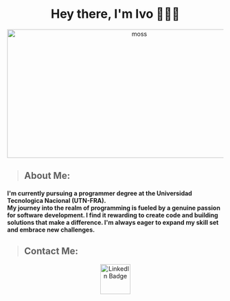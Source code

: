 <h1 align='center' id='identifier' class='heading'>Hey there, I'm Ivo 👨🏻‍💻</h1>  
<div align="center" id='header'>
  <img src="https://media2.giphy.com/media/1Aj491qX7K45qZs6EP/giphy.gif?cid=ecf05e47ognsce3y1nkymuztigo9x573of83s3r093af9wgz&ep=v1_gifs_related&rid=giphy.gif&ct=g" alt="moss" width="600" height="300"/>
</div>

> ## About Me:
#### I'm currently pursuing a programmer degree at the Universidad Tecnologica Nacional (UTN-FRA).<br> My journey into the realm of programming is fueled by a genuine passion for software development. I find it rewarding to create code and building solutions that make a difference.  I'm always eager to expand my skill set and embrace new challenges. 

> ## Contact Me:  
<div align="center" id='contact' class="badges">
  <a href="https://www.linkedin.com/in/ivo-barinstein-3b0972253/">
    <img src="https://img.shields.io/badge/LinkedIn-blue?style=for-the-badge&logo=linkedin&logoColor=white" alt="LinkedIn Badge" height="70"/>
  </a>
</div>
